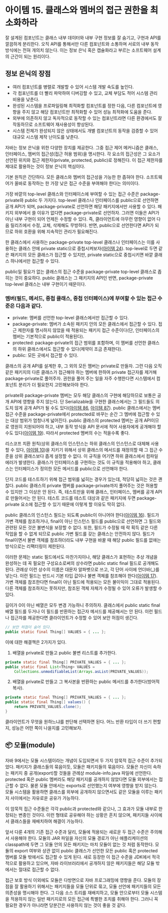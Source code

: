 # 아이템 15. 클래스와 멤버의 접근 권한을 최소화하라
잘 설계된 컴포넌트는 클래스 내부 데이터와 내부 구현 정보를 잘 숨기고, 구현과 API를 깔끔하게 분리한다.
오직 API를 통해서만 다른 컴포넌트와 소통하며 서로의 내부 동작 방식에는 전혀 개의치 않는다.
이는 정보 은닉 혹은 캡슐화라고 부르는 소프트웨어 설계의 근간이 되는 원리이다.

## 정보 은닉의 장점
- 여러 컴포넌트를 병렬로 개발할 수 있어 시스템 개발 속도를 높인다.
- 각 컴포넌트를 더 빨리 파악하여 디버깅할 수 있고, 교체 부담도 적어 시스템 관리 비용을 낮춘다.
- 완성된 시스템을 프로파일링해 최적화할 컴포넌트를 정한 다음, 다른 컴포넌트에 영향을 주지 않고 해당 컴포넌트만 최적화할 수 있어 성능 최적화에 도움을 준다.
- 외부에 의존하지 않고 독자적으로 동작할 수 있는 컴포넌트라면 다른 환경에서도 잘 작동하므로 소프트웨어 재사용성이 향상된다.
- 시스템 전체가 완성되지 않은 상태에서도 개별 컴포넌트의 동작을 검증할 수 있어 대규모 시스템 제작 난이도를 낮춘다.

자바는 정보 은닉을 위한 다양한 장치를 제공한다.
그중 접근 제어 메커니즘은 클래스, 인터페이스, 멤버의 접근성(접근 허용 범위)을 명시한다.
각 요소의 접근성은 그 요소가 선언된 위치와 접근 제한자(private, protected, public)로 정해진다.
이 접근 제한자를 제대로 활용하는 것이 정보 은닉의 핵심이다.

기본 원칙은 간단하다.
모든 클래스와 멤버의 접근성을 가능한 한 좁혀야 한다.
소프트웨어가 올바로 동작하는 한 가장 낮은 접근 수준을 부여해야 한다는 의미이다.

가장 바깥의 top-level 클래스와 인터페이스에 부여할 수 있는 접근 수준은 package-private와 public 두 가지다.
top-level 클래스나 인터페이스를 public으로 선언하면 공개 API가 되며, package-private로 선언하면 해당 패키지에서만 사용할 수 있다.
패키지 외부에서 쓸 이유가 없다면 package-private로 선언하자.
그러면 이들은 API가 아닌 내부 구현이 되어 언제든 수정할 수 있다.
즉, 클라이언트에 아무런 영향이 없어 다음 릴리즈에서 수정, 교체, 삭제해도 무방하다. 
반면, public으로 선언한다면 API가 되므로 하위 호환을 위해 지속적인 관리가 필요해진다.

한 클래스에서 사용하는 package-private top-level 클래스나 인터페이스는 이를 사용하는 클래스 안에 private static으로 중첩시켜보자([아이템 24](item24.md)).
top-level로 두면 같은 패키지의 모든 클래스가 접근할 수 있지만, private static으로 중첩시키면 바깥 클래스 하나에서만 접근할 수 있다.

public일 필요가 없는 클래스의 접근 수준을 package-private top-level 클래스로 좁히는 것이 중요하다.
public 클래스는 그 패키지의 API인 반면, package-private top-level 클래스는 내부 구현이기 때문이다.

### 멤버(필드, 메서드, 중첩 클래스, 중첩 인터페이스)에 부여할 수 있는 접근 수준은 다음과 같다.
- private: 멤버를 선언한 top-level 클래스에서만 접근할 수 있다.
- package-private: 멤버가 소속된 패키지 안의 모든 클래스에서 접근할 수 있다. 접근 제한자를 명시하지 않았을 때 적용되는 패키지 접근 수준이다(단, 인터페이스의 멤버는 기본적으로 public이 적용된다).
- protected: package-private의 접근 범위를 포함하며, 이 멤버를 선언한 클래스의 하위 클래스에서도 접근할 수 있다(제약이 조금 존재한다).
- public: 모든 곳에서 접근할 수 있다.

클래스의 공개 API를 설계한 후, 그 외의 모든 멤버는 private로 만들자.
그런 다음 오직 같은 패키지의 다른 클래스가 접근해야 하는 멤버에 한하여 private 접근자를 제거해 package-private로 풀어주자.
권한을 풀어 주는 일을 자주 수행한다면 시스템에서 컴포넌트 분리가 더 필요한지 고민해보아야 한다.

private와 package-private 멤버는 모두 해당 클래스의 구현에 해당하므로 보통은 공개 API에 영향을 주지 않는다. 단 Serializable을 구현한 클래스에서는 그 필드들도 의도치 않게 공개 API가 될 수도 있다([아이템 86](item86.md), [아이템 87](item87.md)).
public 클래스에서는 멤버 접근 수준을 package-private에서 protected로 바꾸는 순간 그 멤버에 접근할 수 있는 대상 범위가 엄청나게 넓어진다.
public 클래스의 protected 멤버는 공개 API이므로 영원히 지원되어야 하고, 내부 동작 방식을 API 문서에 적어 사용자에게 공개해야 할 수도 있다([아이템 19](item19.md)).
따라서 protected 멤버의 수는 적을수록 좋다.

리스코프 치환 원칙(상위 클래스의 인스턴스는 하위 클래스의 인스턴스로 대체해 사용할 수 있다, [아이템 10](item10.md))을 지키기 위해서 상위 클래스의 메서드를 재정의할 때 그 접근 수준을 상위 클래스보다 좁게 설정할 수 없다.
이 규칙을 어기면 하위 클래스에서 컴파일 에러가 발생한다.
클래스가 인터페이스를 구현하는 것도 이 규칙을 적용해야 하고, 클래스는 인터페이스가 정의한 모든 메서드를 public으로 선언해야 한다.

단지 코드를 테스트하기 위해 접근 범위를 넓히는 경우가 있는데, 적당히 넓히는 것은 괜찮다.
public 클래스의 private 멤버를 package-private까지 풀어주는 것은 허용할 수 있지만 그 이상은 안 된다.
즉, 테스트만을 위해 클래스, 인터페이스, 멤버를 공개 API로 만들어서는 안 된다. 
테스트 코드를 테스트 대상과 같은 패키지에 두면 package-private 요소에 접근할 수 있기 때문에 이렇게 할 이유도 딱히 없다.

public 클래스의 인스턴스 필드는 되도록 public이 아니어야 한다([아이템 16](item16.md)).
필드가 가변 객체를 참조하거나, final이 아닌 인스턴스 필드를 public으로 선언하면 그 필드와 관련된 모든 것은 불변식을 보장할 수 없다.
또한, 필드가 수정될 때 락 획득 같은 다른 작업을 할 수 없게 되므로 public 가변 필드를 갖는 클래스는 안전하지 않다.
필드가 final이면서 불변 객체를 참조하더라도 내부 구현을 바꿀 때 해당 public 필드를 없애는 방식으로는 리팩터링이 제한된다.

이러한 문제는 static 필드에서도 마찬가지이나, 해당 클래스가 표현하는 추상 개념을 완성하는 데 꼭 필요한 구성요소로써의 상수라면 public static final 필드로 공개해도 된다.
관례상 이런 상수의 이름은 대문자 알파벳으로 쓰고, 각 단어 사이에 언더바(_)를 넣는다.
이런 필드는 반드시 기본 타입 값이나 불변 객체를 참조해야 한다([아이템 17](item17.md)).
가변 객체를 참조한다면 final이 아닌 필드에 적용되는 모든 불이익이 그대로 적용된다.
다른 객체를 참조하지는 못하지만, 참조된 객체 자체가 수정될 수 있어 오류가 발생할 수 있다.

길이가 0이 아닌 배열은 모두 변경 가능하니 주의하자.
클래스에서 public static final 배열 필드를 두거나 이 필드를 반환하는 접근자 메서드를 제공해서는 안 된다.
이런 필드나 접근자를 제공한다면 클라이언트가 수정할 수 있어 보안 허점이 생긴다.
```java
// 보안 허점이 숨어 있다.
public static final Thing[] VALUES = { ... };
```

이에 대한 해결책은 2가지가 있다.
1. 배열을 private로 만들고 public 불변 리스트를 추가한다.
```java
private static final Thing[] PRIVATE_VALUES = { ... };
public static final List<Thing> VALUES =
    Collections.unmodifiableList(Arrays.asList(PRIVATE_VALUES));
```
2. 배열을 private로 만들고 그 복사본을 반환하는 public 메서드를 추가한다(방어적 복사).
```java
private static final Thing[] PRIVATE_VALUES = { ... };
public static final Thing[] values() {
    return PRIVATE_VALUES.clone();
}
```
클라이언트가 무엇을 원하느냐를 판단해 선택하면 된다.
어느 반환 타입이 더 쓰기 편할지, 성능은 어떤 쪽이 나을지를 고민해보자.

## 📦 모듈(module)
자바 9에서는 모듈 시스템이라는 개념이 도입되면서 두 가지 암묵적 접근 수준이 추가되었다.
패키지가 클래스들의 묶음이듯, 모듈은 패키지들의 묶음이다.
모듈은 자신이 속하는 패키지 중 공개(export)할 것들을 관례상 module-info.java 파일에 선언한다.
protected 혹은 public 멤버라도 해당 패키지를 공개하지 않았다면 모듈 외부에서는 접근할 수 없다.
물론 모듈 안에서는 exports로 선언했는지 여부에 영향을 받지 않는다.
모듈 시스템을 활용하면 클래스를 외부에 공개하지 않으면서도 같은 모듈을 이루는 패키지 사이에서는 자유로운 공유가 가능하다.

이 암묵적 접근 수준들은 각각 public과 protected와 같으나, 그 효과가 모듈 내부로 한정되는 변종인 것이다.
이런 형태로 공유해야 하는 상황은 흔치 않으며, 패키지들 사이에서 클래스들을 재배치하여 해결이 가능하다.

앞서 다룬 4개의 기존 접근 수준과 달리, 모듈에 적용되는 새로운 두 접근 수준은 주의해서 사용해야 한다.
모듈의 JAR 파일을 자신의 모듈 경로가 아닌 애플리케이션의 classpath에 두면 그 모듈 안의 모든 패키지는 마치 모듈이 없는 것 처럼 동작한다.
모듈의 export 여부와 상관 없이 public 클래스가 선언한 모든 public 혹은 protected 멤버를 모듈 밖에서도 접근할 수 있게 된다.
새로 등장한 이 접근 수준을 JDK에서 적극적으로 활용하고 있으며, 자바 라이브러리에서 공개하지 않은 패키지들은 해당 모듈 밖에서는 절대로 접근할 수 없다.

접근 보호 방식 이외에도 모듈은 다방면으로 자바 프로그래밍에 영향을 준다.
모듈의 장점을 잘 활용하기 위해서는 패키지들을 모듈 단위로 묶고, 모듈 선언에 패키지들의 모든 의존성을 명시해야 한다.
그 다음 소스 트리를 재배치하고, 모듈 안으로부터 모듈 시스템을 적용하지 않는 일반 패키지로의 모든 접근에 특별한 조치를 취해야 한다.
그러니 꼭 필요한 경우가 아니라면 당분간은 사용하지 않는 것이 좋을 것 같다.
